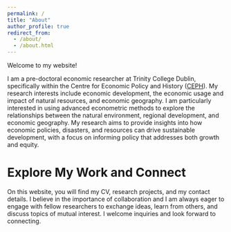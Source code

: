 ```yaml
---
permalink: /
title: "About"
author_profile: true
redirect_from: 
  - /about/
  - /about.html
---
```


Welcome to my website! 

I am a pre-doctoral economic researcher at Trinity College Dublin, specifically within the Centre for Economic Policy and History ([CEPH](https://ceph.ie/)). My research interests include economic development, the economic usage and impact of natural resources, and economic geography. I am particularly interested in using advanced econometric methods to explore the relationships between the natural environment, regional development, and economic geography. My research aims to provide insights into how economic policies, disasters, and resources can drive sustainable development, with a focus on informing policy that addresses both growth and equity.

Explore My Work and Connect
======
On this website, you will find my CV, research projects, and my contact details. I believe in the importance of collaboration and I am always eager to engage with fellow researchers to exchange ideas, learn from others, and discuss topics of mutual interest. I welcome inquiries and look forward to connecting.